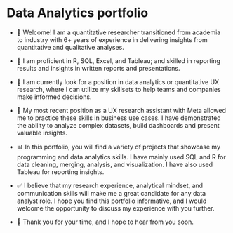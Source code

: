 # Data Analytics portfolio

- 👋 Welcome! I am a quantitative researcher transitioned from academia to industry with 6+ years of experience in delivering insights from quantitative and qualitative analyses.

- 💪 I am proficient in R, SQL, Excel, and Tableau; and skilled in reporting results and insights in written reports and presentations.

- 👀 I am currently look for a position in data analytics or quantitative UX research, where I can utilize my skillsets to help teams and companies make informed decisions.

- 💼 My most recent position as a UX research assistant with Meta allowed me to practice these skills in business use cases. I have demonstrated the ability to analyze complex datasets, build dashboards and present valuable insights. 

- 📊 In this portfolio, you will find a variety of projects that showcase my programming and data analytics skills. I have mainly used SQL and R for data cleaning, merging, analysis, and visualization. I have also used Tableau for reporting insights. 

- ✅ I believe that my research experience, analytical mindset, and communication skills will make me a great candidate for any data analyst role. I hope you find this portfolio informative, and I would welcome the opportunity to discuss my experience with you further. 

- 📧 Thank you for your time, and I hope to hear from you soon. 



<!---
kwatprojects/kwatprojects is a ✨ special ✨ repository because its `README.md` (this file) appears on your GitHub profile.
You can click the Preview link to take a look at your changes.
--->
